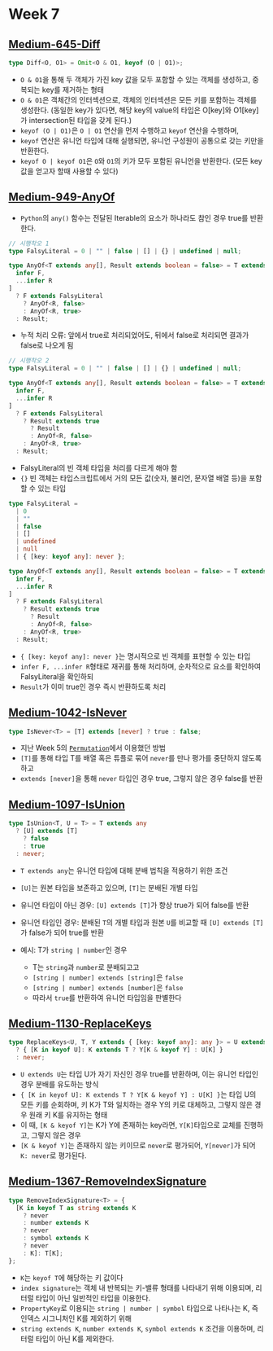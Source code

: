 # Week 7

## [Medium-645-Diff](./medium/645-diff.ts)

```ts
type Diff<O, O1> = Omit<O & O1, keyof (O | O1)>;
```

- `O & O1`을 통해 두 객체가 가진 key 값을 모두 포함할 수 있는 객체를 생성하고, 중복되는 key를 제거하는 형태
- `O & O1`은 객체간의 인터섹션으로, 객체의 인터섹션은 모든 키를 포함하는 객체를 생성한다. (동일한 key가 있다면, 해당 key의 value의 타입은 O[key]와 O1[key]가 intersection된 타입을 갖게 된다.)
- `keyof (O | O1)`은 `O | O1` 연산을 먼저 수행하고 `keyof` 연산을 수행하며,
- `keyof` 연산은 유니언 타입에 대해 실행되면, 유니언 구성원이 공통으로 갖는 키만을 반환한다.
- `keyof O | keyof O1`은 `O`와 `O1`의 키가 모두 포함된 유니언을 반환한다. (모든 key값을 얻고자 할때 사용할 수 있다)

## [Medium-949-AnyOf](./medium/949-any-of.ts)

- `Python`의 `any()` 함수는 전달된 Iterable의 요소가 하나라도 참인 경우 true를 반환한다.

```ts
// 시행착오 1
type FalsyLiteral = 0 | "" | false | [] | {} | undefined | null;

type AnyOf<T extends any[], Result extends boolean = false> = T extends [
  infer F,
  ...infer R
]
  ? F extends FalsyLiteral
    ? AnyOf<R, false>
    : AnyOf<R, true>
  : Result;
```

- 누적 처리 오류: 앞에서 true로 처리되었어도, 뒤에서 false로 처리되면 결과가 false로 나오게 됨

```ts
// 시행착오 2
type FalsyLiteral = 0 | "" | false | [] | {} | undefined | null;

type AnyOf<T extends any[], Result extends boolean = false> = T extends [
  infer F,
  ...infer R
]
  ? F extends FalsyLiteral
    ? Result extends true
      ? Result
      : AnyOf<R, false>
    : AnyOf<R, true>
  : Result;
```

- FalsyLiteral의 빈 객체 타입을 처리를 다르게 해야 함
- `{}` 빈 객체는 타입스크립트에서 거의 모든 값(숫자, 불리언, 문자열 배열 등)을 포함할 수 있는 타입

```ts
type FalsyLiteral =
  | 0
  | ""
  | false
  | []
  | undefined
  | null
  | { [key: keyof any]: never };

type AnyOf<T extends any[], Result extends boolean = false> = T extends [
  infer F,
  ...infer R
]
  ? F extends FalsyLiteral
    ? Result extends true
      ? Result
      : AnyOf<R, false>
    : AnyOf<R, true>
  : Result;
```

- `{ [key: keyof any]: never }`는 명시적으로 빈 객체를 표현할 수 있는 타입
- `infer F, ...infer R`형태로 재귀를 통해 처리하며, 순차적으로 요소를 확인하여 FalsyLiteral을 확인하되
- `Result`가 이미 true인 경우 즉시 반환하도록 처리

## [Medium-1042-IsNever](./medium/1042-is-never.ts)

```ts
type IsNever<T> = [T] extends [never] ? true : false;
```

- 지난 Week 5의 [`Permutation`](./medium/296-permutation.ts)에서 이용했던 방법
- `[T]`를 통해 타입 T를 배열 혹은 튜플로 묶어 `never`를 만나 평가를 중단하지 않도록 하고
- `extends [never]`을 통해 `never` 타입인 경우 true, 그렇지 않은 경우 false를 반환

## [Medium-1097-IsUnion](./medium/1097-is-union.ts)

```ts
type IsUnion<T, U = T> = T extends any
  ? [U] extends [T]
    ? false
    : true
  : never;
```

- `T extends any`는 유니언 타입에 대해 분배 법칙을 적용하기 위한 조건
- `[U]`는 원본 타입을 보존하고 있으며, `[T]`는 분배된 개별 타입
- 유니언 타입이 아닌 경우: `[U] extends [T]`가 항상 true가 되어 false를 반환
- 유니언 타입인 경우: 분배된 `T`의 개별 타입과 원본 `U`를 비교할 때 `[U] extends [T]`가 false가 되어 true를 반환

- 예시: T가 `string | number`인 경우
  - T는 `string`과 `number`로 분배되고고
  - `[string | number] extends [string]`은 `false`
  - `[string | number] extends [number]`은 `false`
  - 따라서 `true`를 반환하여 유니언 타입임을 판별한다

## [Medium-1130-ReplaceKeys](./medium/1130-replace-keys.ts)

```ts
type ReplaceKeys<U, T, Y extends { [key: keyof any]: any }> = U extends U
  ? { [K in keyof U]: K extends T ? Y[K & keyof Y] : U[K] }
  : never;
```

- `U extends U`는 타입 U가 자기 자신인 경우 true를 반환하며, 이는 유니언 타입인 경우 분배를 유도하는 방식
- `{ [K in keyof U]: K extends T ? Y[K & keyof Y] : U[K] }`는 타입 U의 모든 키를 순회하며, 키 K가 T와 일치하는 경우 Y의 키로 대체하고, 그렇지 않은 경우 원래 키 K를 유지하는 형태
- 이 때, `[K & keyof Y]`는 K가 Y에 존재하는 key라면, `Y[K]`타입으로 교체를 진행하고, 그렇지 않은 경우
- `[K & keyof Y]`는 존재하지 않는 키이므로 `never`로 평가되어, `Y[never]`가 되어 `K: never`로 평가된다.

## [Medium-1367-RemoveIndexSignature](./medium/1367-remove-index-signature.ts)

```ts
type RemoveIndexSignature<T> = {
  [K in keyof T as string extends K
    ? never
    : number extends K
    ? never
    : symbol extends K
    ? never
    : K]: T[K];
};
```

- `K`는 `keyof T`에 해당하는 키 값이다
- `index signature`는 객체 내 반복되는 키-밸류 형태를 나타내기 위해 이용되며, 리터럴 타입이 아닌 일반적인 타입을 이용한다.
- `PropertyKey`로 이용되는 `string | number | symbol` 타입으로 나타나는 K, 즉 인덱스 시그니처인 K를 제외하기 위해
- `string extends K`, `number extends K`, `symbol extends K` 조건을 이용하며, 리터럴 타입이 아닌 K를 제외한다.
